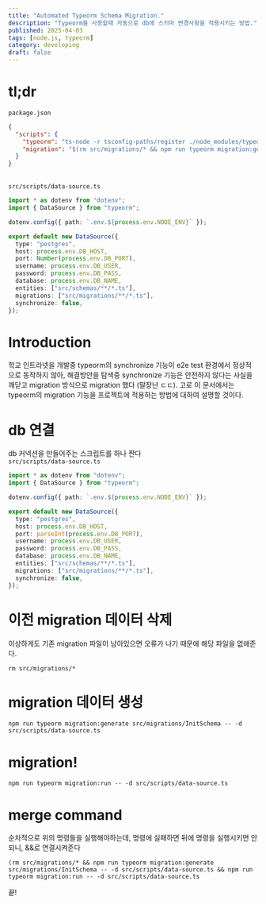 ```yaml
---
title: "Automated Typeorm Schema Migration."
description: "Typeorm을 사용할때 자동으로 db에 스키마 변경사항을 적용시키는 방법."
published: 2025-04-03
tags: [node.js, typeorm]
category: developing
draft: false
---
```


# tl;dr
`package.json`
```json
{
  "scripts": {
    "typeorm": "ts-node -r tsconfig-paths/register ./node_modules/typeorm/cli.js",
    "migration": "$(rm src/migrations/* && npm run typeorm migration:generate src/migrations/InitSchema -- -d src/scripts/data-source.ts && npm run typeorm migration:run -- -d src/scripts/data-source.ts) || true",
  }
}
```
\
`src/scripts/data-source.ts`
```typescript
import * as dotenv from "dotenv";
import { DataSource } from "typeorm";

dotenv.config({ path: `.env.${process.env.NODE_ENV}` });

export default new DataSource({
  type: "postgres",
  host: process.env.DB_HOST,
  port: Number(process.env.DB_PORT),
  username: process.env.DB_USER,
  password: process.env.DB_PASS,
  database: process.env.DB_NAME,
  entities: ["src/schemas/**/*.ts"],
  migrations: ["src/migrations/**/*.ts"],
  synchronize: false,
});
```

# Introduction
학교 인트라넷을 개발중 typeorm의 synchronize 기능이 e2e test 환경에서 정상적으로 동작하지 않아, 해결방안을 탐색중 synchronize 기능은 안전하지 않다는 사실을 깨닫고 migration 방식으로 migration 했다 (말장난 ㄷㄷ).
고로 이 문서에서는 typeorm의 migration 기능을 프로젝트에 적용하는 방법에 대하여 설명할 것이다.

# db 연결
db 커넥션을 만들어주는 스크립트를 하나 짠다
\
`src/scripts/data-source.ts`
```typescript
import * as dotenv from "dotenv";
import { DataSource } from "typeorm";

dotenv.config({ path: `.env.${process.env.NODE_ENV}` });

export default new DataSource({
  type: "postgres",
  host: process.env.DB_HOST,
  port: parseInt(process.env.DB_PORT),
  username: process.env.DB_USER,
  password: process.env.DB_PASS,
  database: process.env.DB_NAME,
  entities: ["src/schemas/**/*.ts"],
  migrations: ["src/migrations/**/*.ts"],
  synchronize: false,
});
```

# 이전 migration 데이터 삭제
이상하게도 기존 migration 파일이 남아있으면 오류가 나기 때문에 해당 파일을 없애준다.
```shell
rm src/migrations/*
```

# migration 데이터 생성
```shell
npm run typeorm migration:generate src/migrations/InitSchema -- -d src/scripts/data-source.ts
```

# migration!
```shell
npm run typeorm migration:run -- -d src/scripts/data-source.ts
```

# merge command
순차적으로 위의 명령들을 실행해야하는데, 명령에 실패하면 뒤에 명령을 실행시키면 안되니, &&로 연결시켜준다
```shell
(rm src/migrations/* && npm run typeorm migration:generate src/migrations/InitSchema -- -d src/scripts/data-source.ts && npm run typeorm migration:run -- -d src/scripts/data-source.ts
```

끝!